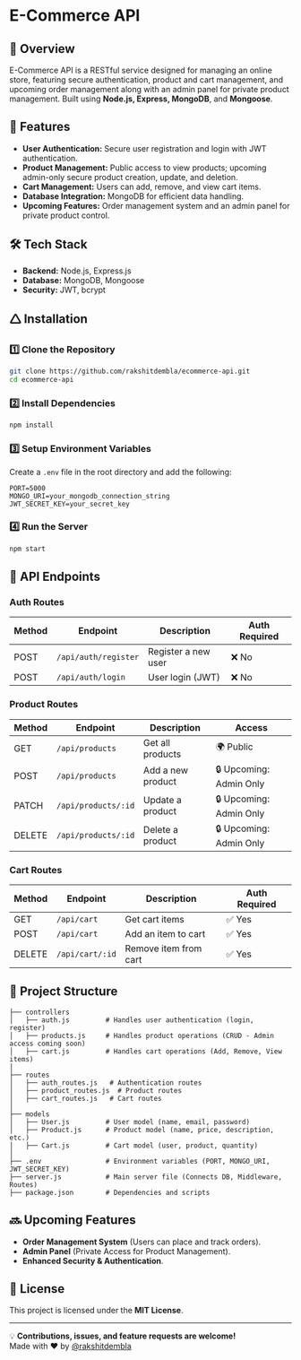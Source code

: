 # E-Commerce API

## 📌 Overview  
E-Commerce API is a RESTful service designed for managing an online store, featuring secure authentication, product and cart management, and upcoming order management along with an admin panel for private product management. Built using **Node.js, Express, MongoDB**, and **Mongoose**.

## 🚀 Features  
- **User Authentication:** Secure user registration and login with JWT authentication.  
- **Product Management:** Public access to view products; upcoming admin-only secure product creation, update, and deletion.  
- **Cart Management:** Users can add, remove, and view cart items.  
- **Database Integration:** MongoDB for efficient data handling.  
- **Upcoming Features:** Order management system and an admin panel for private product control.  

## 🛠 Tech Stack  
- **Backend:** Node.js, Express.js  
- **Database:** MongoDB, Mongoose  
- **Security:** JWT, bcrypt  

## 🛆 Installation  

### 1️⃣ Clone the Repository  
```bash
git clone https://github.com/rakshitdembla/ecommerce-api.git
cd ecommerce-api
```

### 2️⃣ Install Dependencies  
```bash
npm install
```

### 3️⃣ Setup Environment Variables  
Create a `.env` file in the root directory and add the following:  
```env
PORT=5000
MONGO_URI=your_mongodb_connection_string
JWT_SECRET_KEY=your_secret_key
```

### 4️⃣ Run the Server  
```bash
npm start
```

## 📌 API Endpoints  

### **Auth Routes**
| Method | Endpoint       | Description            | Auth Required |
|--------|--------------|------------------------|--------------|
| POST   | `/api/auth/register` | Register a new user | ❌ No |
| POST   | `/api/auth/login` | User login (JWT) | ❌ No |

### **Product Routes**  
| Method | Endpoint         | Description                     | Access |
|--------|-----------------|---------------------------------|--------------|
| GET    | `/api/products` | Get all products | 🌍 Public |
| POST   | `/api/products` | Add a new product | 🔒 Upcoming: Admin Only |
| PATCH  | `/api/products/:id` | Update a product | 🔒 Upcoming: Admin Only |
| DELETE | `/api/products/:id` | Delete a product | 🔒 Upcoming: Admin Only |

### **Cart Routes**  
| Method | Endpoint         | Description                     | Auth Required |
|--------|-----------------|---------------------------------|--------------|
| GET    | `/api/cart` | Get cart items | ✅ Yes |
| POST   | `/api/cart` | Add an item to cart | ✅ Yes |
| DELETE | `/api/cart/:id` | Remove item from cart | ✅ Yes |

## 📂 Project Structure  
```
├── controllers
│   ├── auth.js         # Handles user authentication (login, register)
│   ├── products.js     # Handles product operations (CRUD - Admin access coming soon)
│   ├── cart.js         # Handles cart operations (Add, Remove, View items)
│
├── routes
│   ├── auth_routes.js   # Authentication routes
│   ├── product_routes.js  # Product routes
│   ├── cart_routes.js   # Cart routes
│
├── models
│   ├── User.js         # User model (name, email, password)
│   ├── Product.js      # Product model (name, price, description, etc.)
│   ├── Cart.js         # Cart model (user, product, quantity)
│
├── .env                # Environment variables (PORT, MONGO_URI, JWT_SECRET_KEY)
├── server.js           # Main server file (Connects DB, Middleware, Routes)
├── package.json        # Dependencies and scripts
```

## 🔜 Upcoming Features  
- **Order Management System** (Users can place and track orders).  
- **Admin Panel** (Private Access for Product Management).  
- **Enhanced Security & Authentication**.  

## 🐜 License  
This project is licensed under the **MIT License**.

---

💡 **Contributions, issues, and feature requests are welcome!**  
Made with ❤️ by [@rakshitdembla](https://github.com/rakshitdembla)
